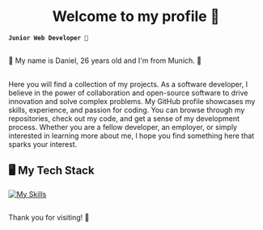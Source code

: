 <h1 align="center">Welcome to my profile 🥳</h1>


**`Junior Web Developer 🚀`**
##
🔆 My name is Daniel, 26 years old and I'm from Munich. 🔆
##
Here you will find a collection of my projects. As a software developer, I believe in the power of collaboration and open-source software to drive innovation and solve complex problems. My GitHub profile showcases my skills, experience, and passion for coding. You can browse through my repositories, check out my code, and get a sense of my development process. Whether you are a fellow developer, an employer, or simply interested in learning more about me, I hope you find something here that sparks your interest.

##
<h2>🖥️ My Tech Stack</h2>

[![My Skills](https://skillicons.dev/icons?i=html,css,js,ts,react,nextjs,redux,tailwind,nodejs,express,mongodb,supabase,prisma,git,vscode,figma,xd&perline=5)](https://skillicons.dev)
##


<p>Thank you for visiting! 💚</p>
